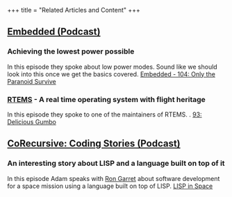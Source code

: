 +++
title = "Related Articles and Content"
+++

## [Embedded (Podcast)](https://podcasts.google.com/feed/aHR0cHM6Ly9tYWtpbmdlbWJlZGRlZHN5c3RlbXMubGlic3luLmNvbS9yc3M?sa=X&ved=0CAMQ4aUDahcKEwi4hu6hsYT4AhUAAAAAHQAAAAAQAQ)

### Achieving the lowest power possible

In this episode they spoke about low power modes. Sound like we should look into this once we get the basics covered.
[Embedded - 104: Only the Paranoid Survive](https://podcasts.google.com/feed/aHR0cHM6Ly9tYWtpbmdlbWJlZGRlZHN5c3RlbXMubGlic3luLmNvbS9yc3M/episode/NmVmMjc5ZDcyMjAwZDljMzVmYTY0ZGY2OGViZjQyOWE?sa=X&ved=0CAIQx8UHahcKEwiYjOfRp_f3AhUAAAAAHQAAAAAQWw)

### [RTEMS](http://www.rtems.org/) - A real time operating system with flight heritage

In this episode they spoke to one of the maintainers of RTEMS.
. [93: Delicious Gumbo](https://podcasts.google.com/feed/aHR0cHM6Ly9tYWtpbmdlbWJlZGRlZHN5c3RlbXMubGlic3luLmNvbS9yc3M/episode/ZDYzZWYwMDk1M2Y4MGFiMmUzNTdlYTAwMTI3OTJkY2Q?ep=14)

## [CoRecursive: Coding Stories (Podcast)](https://podcasts.google.com/feed/aHR0cHM6Ly9jb3JlY3Vyc2l2ZS5jb20vZmVlZA?sa=X&ved=0CAMQ4aUDahcKEwjYhInzsIT4AhUAAAAAHQAAAAAQAQ)

### An interesting story about LISP and a language built on top of it

In this episode Adam speaks with [Ron Garret](https://rongarret.info/) about software development for a space mission
using a language built on top of LISP.
[LISP in Space](https://podcasts.google.com/feed/aHR0cHM6Ly9jb3JlY3Vyc2l2ZS5jb20vZmVlZA/episode/YWVmNDRjZmUtZmM4Yy00ODg2LWE0MWQtMWU4M2RmZTY2OTVk?sa=X&ved=0CBgQz4EHahcKEwiIgfLfv8H3AhUAAAAAHQAAAAAQAQ)